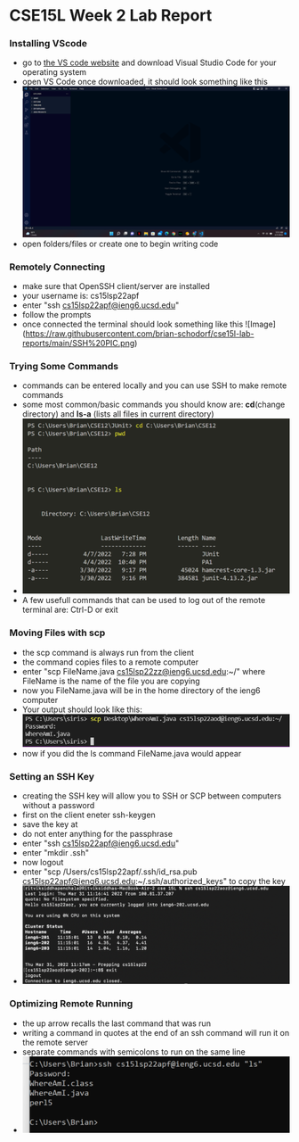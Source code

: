 # CSE15L Week 2 Lab Report 


### Installing VScode
- go to [the VS code website](https://code.visualstudio.com/) and download Visual Studio Code for your operating system 
- open VS Code once downloaded, it should look something like this ![Image](https://raw.githubusercontent.com/brian-schodorf/cse15l-lab-reports/main/VSCODE%20PIC.png)
- open folders/files or create one to begin writing code

### Remotely Connecting
- make sure that OpenSSH client/server are installed
- your username is: cs15lsp22apf
- enter "ssh cs15lsp22apf@ieng6.ucsd.edu" 
- follow the prompts
- once connected the terminal should look something like this ![Image] (https://raw.githubusercontent.com/brian-schodorf/cse15l-lab-reports/main/SSH%20PIC.png)

### Trying Some Commands
- commands can be entered locally and you can use SSH to make remote commands
- some most common/basic commands you should know are: **cd**(change directory) and **ls-a** (lists all files in current directory)
- ![Image](https://raw.githubusercontent.com/brian-schodorf/cse15l-lab-reports/main/COMMANDS%20PIC.png)
- A few usefull commands that can be used to log out of the remote terminal are: Ctrl-D or exit

### Moving Files with scp 
- the scp command is always run from the client
- the command copies files to a remote computer
- enter "scp FileName.java cs15lsp22zz@ieng6.ucsd.edu:~/" where FileName is the name of the file you are copying
- now you FileName.java will be in the home directory of the ieng6 computer 
- Your output should look like this: ![Image](https://raw.githubusercontent.com/brian-schodorf/cse15l-lab-reports/main/SCP%20PIC.png)
- now if you did the ls command FileName.java would appear 

### Setting an SSH Key 
- creating the SSH key will allow you to SSH or SCP between computers without a password
- first on the client eneter ssh-keygen
- save the key at 
- do not enter anything for the passphrase
- enter "ssh cs15lsp22apf@ieng6.ucsd.edu"
- enter "mkdir .ssh"
- now logout 
- enter "scp /Users/cs15lsp22apf/.ssh/id_rsa.pub cs15lsp22apf@ieng6.ucsd.edu:~/.ssh/authorized_keys" to copy the key
- ![Image](https://raw.githubusercontent.com/brian-schodorf/cse15l-lab-reports/main/SSH%20KEY.png)
  
### Optimizing Remote Running
- the up arrow recalls the last command that was run 
- writing a command in quotes at the end of an ssh command will run it on the remote server 
- separate commands with semicolons to run on the same line 
- ![Image](https://raw.githubusercontent.com/brian-schodorf/cse15l-lab-reports/main/LAST%20PIC.png)

